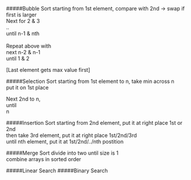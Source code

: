 #####Bubble Sort
starting from 1st element, compare with 2nd -> swap if first is larger <br>
Next for 2 & 3 <br>
.. <br>
until n-1 & nth <br>
<br>
Repeat above with <br>
 next n-2 & n-1 <br> 
 until 1 & 2 <br>

[Last element gets max value first]


#####Selection Sort
starting from 1st element to n, take min across n <br>
put it on 1st place<br>

Next 2nd to n,<br>
until<br>
n<br>


#####Insertion Sort
starting from 2nd element, put it at right place 1st or 2nd<br>
then take 3rd element, put it at right place 1st/2nd/3rd<br>
until nth element, put it at 1st/2nd/../nth postition<br>


#####Merge Sort
divide into two until size is 1<br>
combine arrays in sorted order <br>



#####Linear Search
#####Binary Search